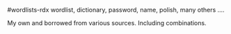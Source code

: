 #wordlists-rdx 
wordlist, dictionary, password, name, polish, many others ....

My own and borrowed from various sources. Including combinations.
